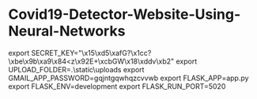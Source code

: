 # Covid19-Detector-Website-Using-Neural-Networks

export SECRET_KEY="\x15\xd5\xafG?\x1cc?\xbe\x9b\xa9\x84<z\x92E+\xcbGW\x18\xddv\xb2"
export UPLOAD_FOLDER=.\\static\\uploads
export GMAIL_APP_PASSWORD=gqjntgqwhqzcvvwb
export FLASK_APP=app.py
export FLASK_ENV=development
export FLASK_RUN_PORT=5020
